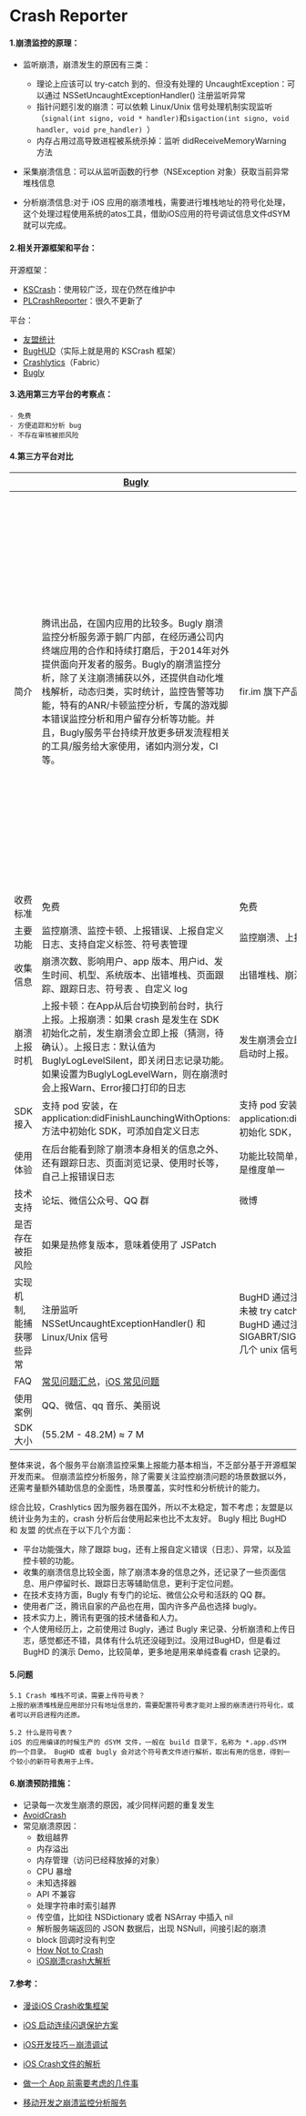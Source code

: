 # Crash Reporter


	
#### 1.崩溃监控的原理：

 - 监听崩溃，崩溃发生的原因有三类：
 	- 理论上应该可以 try-catch 到的、但没有处理的 UncaughtException：可以通过 NSSetUncaughtExceptionHandler() 注册监听异常
 	- 指针问题引发的崩溃：可以依赖 Linux/Unix 信号处理机制实现监听（`signal(int signo, void * handler)`和`sigaction(int signo, void handler, void pre_handler) `）
 	- 内存占用过高导致进程被系统杀掉：监听 didReceiveMemoryWarning 方法
 	
 - 采集崩溃信息：可以从监听函数的行参（NSException 对象）获取当前异常堆栈信息
 - 分析崩溃信息:对于 iOS 应用的崩溃堆栈，需要进行堆栈地址的符号化处理，这个处理过程使用系统的atos工具，借助iOS应用的符号调试信息文件dSYM 就可以完成。

#### 2.相关开源框架和平台：

开源框架：

- [KSCrash](https://github.com/kstenerud/KSCrash)：使用较广泛，现在仍然在维护中
- [PLCrashReporter](https://www.plcrashreporter.org)：很久不更新了

平台：

- [友盟统计](http://dev.umeng.com/analytics/reports/errors#2)
- [BugHUD](http://bughd.com/doc/index)（实际上就是用的 KSCrash 框架）
- [Crashlytics](http://try.crashlytics.com/)（Fabric）
- [Bugly](http://bugly.qq.com/)

#### 3.选用第三方平台的考察点：

	- 免费
	- 方便追踪和分析 bug
	- 不存在审核被拒风险
	
#### 4.第三方平台对比

|  | [Bugly](http://bugly.qq.com/) | [BugHUD](http://bughd.com/doc/index) |  [Crashlytics(Fabric)]((http://try.crashlytics.com/)) | [友盟](http://dev.umeng.com/analytics/reports/errors#2) |
| --------- | --- | -----| ---- | ---- |
| 简介 | 腾讯出品，在国内应用的比较多。Bugly 崩溃监控分析服务源于鹅厂内部，在经历通公司内终端应用的合作和持续打磨后，于2014年对外提供面向开发者的服务。Bugly的崩溃监控分析，除了关注崩溃捕获以外，还提供自动化堆栈解析，动态归类，实时统计，监控告警等功能，特有的ANR/卡顿监控分析，专属的游戏脚本错误监控分析和用户留存分析等功能。并且，Bugly服务平台持续开放更多研发流程相关的工具/服务给大家使用，诸如内测分发，CI等。 | fir.im 旗下产品，基于开源框架 KSCrash | Crashlytics国外知名的崩溃监控分析服务，被Twitter收购后并入Fabric服务，目前Fabric提供Answers(统计分析)、Beta(内测发布)、Crashlytics(崩溃监控)服务。崩溃问题的堆栈分析做的比较赞 | 国内移动统计分析服务平台，提供统计分析、更新，分享，推送等服务，其中，错误分析也是在统计分析的基础上添加。|
| 收费标准 | 免费  | 免费 | 免费 | 免费|
| 主要功能 | 监控崩溃、监控卡顿、上报错误、上报自定义日志、支持自定义标签、符号表管理| 监控崩溃、上报自定义异常 |  | |
|收集信息 | 崩溃次数、影响用户、app 版本、用户id、发生时间、机型、系统版本、出错堆栈、页面跟踪、跟踪日志、符号表  、自定义 log| 出错堆栈、崩溃次数、app 版本、发生时间、影响设备 |  | |
| 崩溃上报时机 | 上报卡顿：在App从后台切换到前台时，执行上报。上报崩溃：如果 crash 是发生在 SDK 初始化之前，发生崩溃会立即上报（猜测，待确认）。上报日志：默认值为BuglyLogLevelSilent，即关闭日志记录功能。如果设置为BuglyLogLevelWarn，则在崩溃时会上报Warn、Error接口打印的日志  | 发生崩溃会立即上报，如果上报不成功将会在在第二次启动时上报。 |  | |
| SDK 接入 | 支持 pod 安装，在application:didFinishLaunchingWithOptions: 方法中初始化 SDK，可添加自定义日志| 支持 pod 安装，在application:didFinishLaunchingWithOptions: 方法中初始化 SDK，可以设置自定义参数、Exception |  | |
| 使用体验 | 在后台能看到除了崩溃本身相关的信息之外、还有跟踪日志、页面浏览记录、使用时长等，自己上报错误日志 | 功能比较简单，虽然能看到跟每个崩溃相关的信息，但是维度单一 |  | |
|技术支持| 论坛、微信公众号、QQ 群 | 微博 |||
| 是否存在被拒风险 | 如果是热修复版本，意味着使用了 JSPatch |  |  | |
| 实现机制,能捕获哪些异常 | 注册监听 NSSetUncaughtExceptionHandler() 和 Linux/Unix 信号 | BugHD 通过注册 NSUnCaughtExceptionHandler 监听未被 try catch 的 Objective C(简称 OC)代码异常。 BugHD 通过注册 SIGABRT/SIGBUS/SIGFPE/SIGILL/SIGSEGV/SIGTRAP 几个 unix 信号，监听 C 代码引发的系统异常信号。 |  | N/A|
|FAQ | [常见问题汇总](http://bugly.qq.com/bbs/forum.php?mod=viewthread&tid=291&extra=page%3D1)，[iOS 常见问题](https://bugly.qq.com/docs/user-guide/faq-ios/?v=20170322165254)| | | |
|使用案例|QQ、微信、qq 音乐、美丽说||||
|SDK 大小|(55.2M - 48.2M) ≈ 7 M||||

整体来说，各个服务平台崩溃监控采集上报能力基本相当，不乏部分基于开源框架开发而来。
但崩溃监控分析服务，除了需要关注监控崩溃问题的场景数据以外，还需考量额外辅助信息的全面性，场景覆盖，实时性和分析统计的能力。

综合比较，Crashlytics 因为服务器在国外，所以不太稳定，暂不考虑；友盟是以统计业务为主的，crash 分析后台使用起来也比不太友好。
Bugly 相比 BugHD 和 友盟 的优点在于以下几个方面：
- 平台功能强大，除了跟踪 bug，还有上报自定义错误（日志）、异常，以及监控卡顿的功能。
- 收集的崩溃信息比较全面，除了崩溃本身的信息之外，还记录了一些页面信息、用户停留时长、跟踪日志等辅助信息，更利于定位问题。
- 在技术支持方面，Bugly 有专门的论坛、微信公众号和活跃的 QQ 群。
- 使用者广泛，腾讯自家的产品也在用，国内许多产品也选择 bugly。
- 技术实力上，腾讯有更强的技术储备和人力。
- 个人使用经历上，之前使用过 Bugly，通过 Bugly 来记录、分析崩溃和上传日志，感觉都还不错，具体有什么坑还没碰到过。没用过BugHD，但是看过 BugHD 的演示 Demo，比较简单，更多地是用来单纯查看 crash 记录的。

#### 5.问题

	5.1 Crash 堆栈不可读，需要上传符号表？
	上报的崩溃堆栈是应用部分只有地址信息的，需要配置符号表才能对上报的崩溃进行符号化，或者可以开启进程内还原。

	5.2 什么是符号表？
	iOS 的应用编译的时候生产的 dSYM 文件，一般在 build 目录下，名称为 *.app.dSYM 的一个目录。 BugHD 或者 bugly 会对这个符号表文件进行解析，取出有用的信息，得到一个较小的新符号表用于上传。
	

#### 6.崩溃预防措施：

- 记录每一次发生崩溃的原因，减少同样问题的重复发生
- [AvoidCrash](https://github.com/chenfanfang/AvoidCrash)
- 常见崩溃原因：
	- 数组越界
	- 内存溢出
	- 内存管理（访问已经释放掉的对象）
	- CPU 暴增
	- 未知选择器
	- API 不兼容
	- 处理字符串时索引越界
	- 传空值，比如往 NSDictionary 或者 NSArray 中插入 nil
	- 解析服务端返回的 JSON 数据后，出现 NSNull，间接引起的崩溃
	- block 回调时没有判空
	- [How Not to Crash](http://inessential.com/hownottocrash)
	- [iOS崩溃crash大解析](http://www.jianshu.com/p/1b804426d212)

#### 7.参考：

- [漫谈iOS Crash收集框架](https://nianxi.net/ios/ios-crash-reporter.html)


- [iOS 启动连续闪退保护方案](https://wereadteam.github.io/2016/05/23/GYBootingProtection/)
- [iOS开发技巧－崩溃调试](http://www.jianshu.com/p/77660e626874)
- [iOS Crash文件的解析](http://www.cnblogs.com/smileEvday/p/Crash1.html)
- [做一个 App 前需要考虑的几件事](http://limboy.me/tech/2016/07/06/starting-an-app.html)
- [移动开发之崩溃监控分析服务](https://mp.weixin.qq.com/s?__biz=MzIwMTQwNTA3Nw==&mid=402317533&idx=1&sn=37eefadfe316b8fc90864040fb5ca0b3&scene=1&srcid=0425oAcZTTkDUaHglFlqFtpQ&key=b28b03434249256b8137e5241f6eba74060807263aea8b493f5572765e6cb19c1d8bef0a6547ee98e5b437bee9555064&ascene=0&uin=MTIzNzM4NjQ2MQ%3D%3D&devicetype=iMac+MacBookPro9%2C2+OSX+OSX+10.10.5+build(14F1713)&version=11020201&pass_ticket=2wgjdLryUUo52ASfF6DaNPOQc2vVXFEUCZskzBjI5GHyvyMdAHNY1KQyxr3XvRm9)